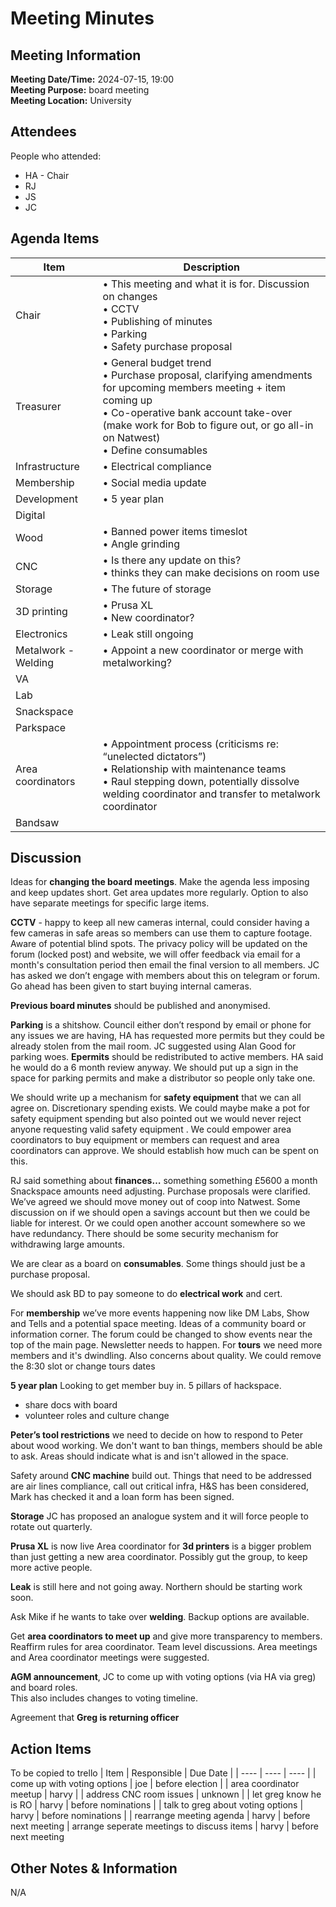 # Meeting Minutes
## Meeting Information
**Meeting Date/Time:** 2024-07-15, 19:00  
**Meeting Purpose:** board meeting  
**Meeting Location:** University  

## Attendees
People who attended:
- HA - Chair
- RJ
- JS
- JC

## Agenda Items

Item | Description
---- | ----
Chair | • This meeting and what it is for. Discussion on changes<br>• CCTV<br>• Publishing of minutes<br>• Parking<br>• Safety purchase proposal
Treasurer | • General budget trend<br>• Purchase proposal, clarifying amendments for upcoming members meeting + item coming up<br>• Co-operative bank account take-over (make work for Bob to figure out, or go all-in on Natwest)<br>• Define consumables
Infrastructure | • Electrical compliance
Membership | • Social media update<br>
Development | • 5 year plan
Digital |
Wood | • Banned power items timeslot<br> • Angle grinding
CNC | • Is there any update on this?<br> • <redacted> thinks they can make decisions on room use
Storage | • The future of storage
3D printing | • Prusa XL<br> • New coordinator?
Electronics | • Leak still ongoing
Metalwork - Welding | • Appoint a new coordinator or merge with metalworking?
VA |
Lab |
Snackspace |
Parkspace |
Area coordinators | • Appointment process (criticisms re: “unelected dictators”)<br> • Relationship with maintenance teams<br> • Raul stepping down, potentially dissolve welding coordinator and transfer to metalwork coordinator
Bandsaw | 

## Discussion
Ideas for **changing the board meetings**. Make the agenda less imposing and keep updates short. Get area updates more regularly. Option to also have separate meetings for specific large items.

**CCTV** - happy to keep all new cameras internal, could consider having a few cameras in safe areas so members can use them to capture footage. Aware of potential blind spots. 
The privacy policy will be updated on the forum (locked post) and website, we will offer feedback via email for a month's consultation period then email the final version to all members. JC has asked we don’t engage with members about this on telegram or forum.
Go ahead has been given to start buying internal cameras.

**Previous board minutes** should be published and anonymised.

**Parking** is a shitshow. Council either don’t respond by email or phone for any issues we are having, HA has requested more permits but they could be already stolen from the mail room. JC suggested using Alan Good for parking woes. 
**Epermits** should be redistributed to active members. HA said he would do a 6 month review anyway.
We should put up a sign in the space for parking permits and make a distributor so people only take one.

We should write up a mechanism for **safety equipment** that we can all agree on. Discretionary spending exists. We could maybe make a pot for safety equipment spending but also pointed out we would never reject anyone requesting valid safety equipment .
We could empower area coordinators to buy equipment or members can request and area coordinators can approve.
We should establish how much can be spent on this. 

RJ said something about **finances…** something something £5600 a month
Snackspace amounts need adjusting. 
Purchase proposals were clarified.
We’ve agreed we should move money out of coop into Natwest. Some discussion on if we should open a savings account but then we could be liable for interest. Or we could open another account somewhere so we have redundancy.
There should be some security mechanism for withdrawing large amounts.

We are clear as a board on **consumables**. Some things should just be a purchase proposal.

We should ask BD to pay someone to do **electrical work** and cert.

For **membership** we’ve more events happening now like DM Labs, Show and Tells and a potential space meeting. Ideas of a community board or information corner. The forum could be changed to show events near the top of the main page.
Newsletter needs to happen.
For **tours** we need more members and it's dwindling. Also concerns about quality. We could remove the 8:30 slot or change tours dates 

**5 year plan**
Looking to get member buy in.
5 pillars of hackspace.
- share docs with board
- volunteer roles and culture change

**Peter’s tool restrictions**
we need to decide on how to respond to Peter about wood working. We don't want to ban things, members should be able to ask.
Areas should indicate what is and isn't allowed in the space.

Safety around **CNC machine** build out.
Things that need to be addressed are air lines compliance, call out critical infra, H&S has been considered, Mark has checked it and a loan form has been signed. 

**Storage** JC has proposed an analogue system and it will force people to rotate out quarterly.

**Prusa XL** is now live
Area coordinator for **3d printers** is a bigger problem than just getting a new area coordinator. Possibly gut the group, to keep more active people.

**Leak** is still here and not going away. Northern should be starting work soon.

Ask Mike if he wants to take over **welding**. Backup options are available.

Get **area coordinators to meet up** and give more transparency to members. Reaffirm rules for area coordinator. Team level discussions. Area meetings and Area coordinator meetings were suggested.

**AGM announcement**, JC to come up with voting options (via HA via greg) and board roles.  
This also includes changes to voting timeline.

Agreement that **Greg is returning officer**

## Action Items
To be copied to trello
| Item | Responsible | Due Date |
| ---- | ---- | ---- |
| come up with voting options | joe | before election |
| area coordinator meetup | harvy |
| address CNC room issues | unknown |
| let greg know he is RO | harvy | before nominations |
| talk to greg about voting options | harvy | before nominations |
| rearrange meeting agenda | harvy | before next meeting
| arrange seperate meetings to discuss items | harvy | before next meeting


## Other Notes & Information
N/A

